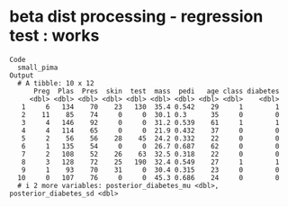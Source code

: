 # beta dist processing - regression test : works

    Code
      small_pima
    Output
      # A tibble: 10 x 12
          Preg  Plas  Pres  skin  test  mass  pedi   age class diabetes
         <dbl> <dbl> <dbl> <dbl> <dbl> <dbl> <dbl> <dbl> <dbl>    <dbl>
       1     6   134    70    23   130  35.4 0.542    29     1        1
       2    11    85    74     0     0  30.1 0.3      35     0        0
       3     4   146    92     0     0  31.2 0.539    61     1        1
       4     4   114    65     0     0  21.9 0.432    37     0        0
       5     2    56    56    28    45  24.2 0.332    22     0        0
       6     1   135    54     0     0  26.7 0.687    62     0        0
       7     2   108    52    26    63  32.5 0.318    22     0        0
       8     3   128    72    25   190  32.4 0.549    27     1        1
       9     1    93    70    31     0  30.4 0.315    23     0        0
      10     0   107    76     0     0  45.3 0.686    24     0        0
      # i 2 more variables: posterior_diabetes_mu <dbl>, posterior_diabetes_sd <dbl>

